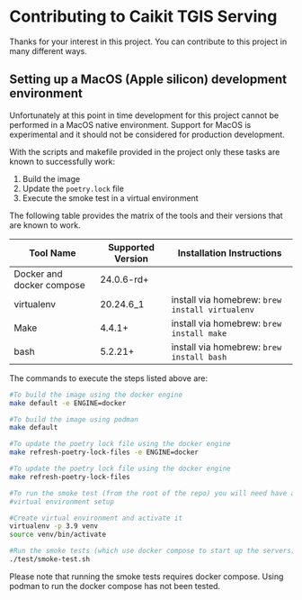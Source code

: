 # Contributing to Caikit TGIS Serving

Thanks for your interest in this project. You can contribute to this project in many different ways.

## Setting up a MacOS (Apple silicon) development environment

Unfortunately at this point in time development for this project cannot be performed in a MacOS native environment. Support for MacOS is experimental and it should not be considered for production development.

With the scripts and makefile provided in the project only these tasks are known to successfully work:

1. Build the image
2. Update the `poetry.lock` file
3. Execute the smoke test in a virtual environment

The following table provides the matrix of the tools and their versions that are known to work.

|Tool Name|Supported Version|Installation Instructions|
|---|---|---|
| Docker and docker compose | 24.0.6-rd+ | |
| virtualenv| 20.24.6_1 | install via homebrew: `brew install virtualenv`|
| Make | 4.4.1+| install via homebrew: `brew install make` |
| bash | 5.2.21+| install via homebrew: `brew install bash`|

The commands to execute the steps listed above are:

```bash
#To build the image using the docker engine
make default -e ENGINE=docker

#To build the image using podman
make default

#To update the poetry lock file using the docker engine
make refresh-poetry-lock-files -e ENGINE=docker

#To update the poetry lock file using the docker engine
make refresh-poetry-lock-files

#To run the smoke test (from the root of the repo) you will need have a Python 3.9
#virtual environment setup

#Create virtual environment and activate it
virtualenv -p 3.9 venv
source venv/bin/activate

#Run the smoke tests (which use docker compose to start up the servers)
./test/smoke-test.sh
```

Please note that running the smoke tests requires docker compose. Using podman to run the docker compose has not been tested.
